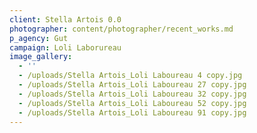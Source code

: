 ```yaml
---
client: Stella Artois 0.0
photographer: content/photographer/recent_works.md
p_agency: Gut
campaign: Loli Laborureau
image_gallery:
  - ''
  - /uploads/Stella Artois_Loli Laboureau 4 copy.jpg
  - /uploads/Stella Artois_Loli Laboureau 27 copy.jpg
  - /uploads/Stella Artois_Loli Laboureau 32 copy.jpg
  - /uploads/Stella Artois_Loli Laboureau 52 copy.jpg
  - /uploads/Stella Artois_Loli Laboureau 91 copy.jpg
---
```


